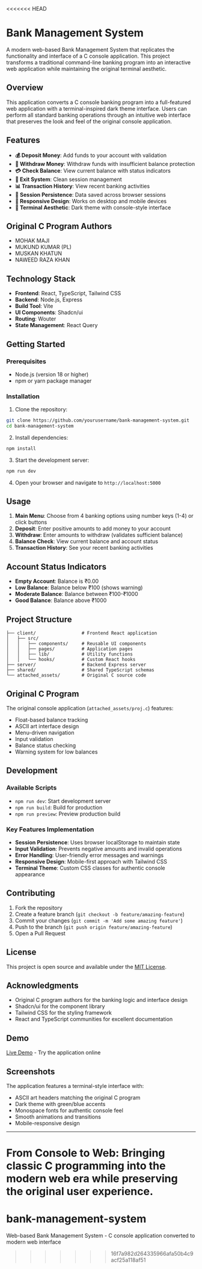 <<<<<<< HEAD
# Bank Management System

A modern web-based Bank Management System that replicates the functionality and interface of a C console application. This project transforms a traditional command-line banking program into an interactive web application while maintaining the original terminal aesthetic.

## Overview

This application converts a C console banking program into a full-featured web application with a terminal-inspired dark theme interface. Users can perform all standard banking operations through an intuitive web interface that preserves the look and feel of the original console application.

## Features

- **💰 Deposit Money**: Add funds to your account with validation
- **💸 Withdraw Money**: Withdraw funds with insufficient balance protection
- **💳 Check Balance**: View current balance with status indicators
- **🚪 Exit System**: Clean session management
- **📊 Transaction History**: View recent banking activities
- **💾 Session Persistence**: Data saved across browser sessions
- **📱 Responsive Design**: Works on desktop and mobile devices
- **🎨 Terminal Aesthetic**: Dark theme with console-style interface

## Original C Program Authors

- MOHAK MAJI
- MUKUND KUMAR (PL)
- MUSKAN KHATUN
- NAWEED RAZA KHAN

## Technology Stack

- **Frontend**: React, TypeScript, Tailwind CSS
- **Backend**: Node.js, Express
- **Build Tool**: Vite
- **UI Components**: Shadcn/ui
- **Routing**: Wouter
- **State Management**: React Query

## Getting Started

### Prerequisites

- Node.js (version 18 or higher)
- npm or yarn package manager

### Installation

1. Clone the repository:
```bash
git clone https://github.com/yourusername/bank-management-system.git
cd bank-management-system
```

2. Install dependencies:
```bash
npm install
```

3. Start the development server:
```bash
npm run dev
```

4. Open your browser and navigate to `http://localhost:5000`

## Usage

1. **Main Menu**: Choose from 4 banking options using number keys (1-4) or click buttons
2. **Deposit**: Enter positive amounts to add money to your account
3. **Withdraw**: Enter amounts to withdraw (validates sufficient balance)
4. **Balance Check**: View current balance and account status
5. **Transaction History**: See your recent banking activities

## Account Status Indicators

- **Empty Account**: Balance is ₹0.00
- **Low Balance**: Balance below ₹100 (shows warning)
- **Moderate Balance**: Balance between ₹100-₹1000
- **Good Balance**: Balance above ₹1000

## Project Structure

```
├── client/                 # Frontend React application
│   ├── src/
│   │   ├── components/     # Reusable UI components
│   │   ├── pages/          # Application pages
│   │   ├── lib/            # Utility functions
│   │   └── hooks/          # Custom React hooks
├── server/                 # Backend Express server
├── shared/                 # Shared TypeScript schemas
└── attached_assets/        # Original C source code
```

## Original C Program

The original console application (`attached_assets/proj.c`) features:
- Float-based balance tracking
- ASCII art interface design
- Menu-driven navigation
- Input validation
- Balance status checking
- Warning system for low balances

## Development

### Available Scripts

- `npm run dev`: Start development server
- `npm run build`: Build for production
- `npm run preview`: Preview production build

### Key Features Implementation

- **Session Persistence**: Uses browser localStorage to maintain state
- **Input Validation**: Prevents negative amounts and invalid operations
- **Error Handling**: User-friendly error messages and warnings
- **Responsive Design**: Mobile-first approach with Tailwind CSS
- **Terminal Theme**: Custom CSS classes for authentic console appearance

## Contributing

1. Fork the repository
2. Create a feature branch (`git checkout -b feature/amazing-feature`)
3. Commit your changes (`git commit -m 'Add some amazing feature'`)
4. Push to the branch (`git push origin feature/amazing-feature`)
5. Open a Pull Request

## License

This project is open source and available under the [MIT License](LICENSE).

## Acknowledgments

- Original C program authors for the banking logic and interface design
- Shadcn/ui for the component library
- Tailwind CSS for the styling framework
- React and TypeScript communities for excellent documentation

## Demo

[Live Demo](https://your-app-name.replit.app) - Try the application online

## Screenshots

The application features a terminal-style interface with:
- ASCII art headers matching the original C program
- Dark theme with green/blue accents
- Monospace fonts for authentic console feel
- Smooth animations and transitions
- Mobile-responsive design

---

**From Console to Web**: Bringing classic C programming into the modern web era while preserving the original user experience.
=======
# bank-management-system
Web-based Bank Management System - C console application converted to modern web interface
>>>>>>> 16f7a982d264335966afa50b4c9acf25a118af51
